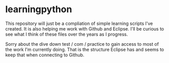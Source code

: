 # learningpython

This repository will just be a compliation of simple learning scripts I've created. It is also helping me work with Github and Eclipse. I'll be curious to see what I think of these files over the years as I progress.

Sorry about the dive down test / com / practice to gain access to most of the work I'm currently doing. That is the structure Eclipse has and seems to keep that when connecting to Github.

